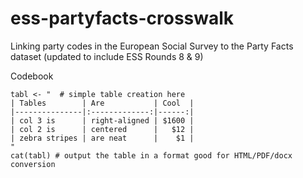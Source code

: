 # ess-partyfacts-crosswalk
Linking party codes in the European Social Survey to the Party Facts dataset (updated to include ESS Rounds 8 &amp; 9)

Codebook

```{r table2, echo=FALSE, message=FALSE, warnings=FALSE, results='asis'}
tabl <- "  # simple table creation here
| Tables        | Are           | Cool  |
|---------------|:-------------:|------:|
| col 3 is      | right-aligned | $1600 |
| col 2 is      | centered      |   $12 |
| zebra stripes | are neat      |    $1 |
"
cat(tabl) # output the table in a format good for HTML/PDF/docx conversion
```
